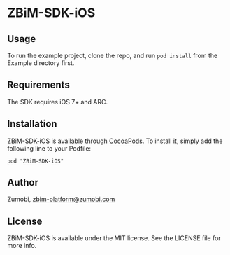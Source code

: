 # ZBiM-SDK-iOS

## Usage

To run the example project, clone the repo, and run `pod install` from the Example directory first.

## Requirements
The SDK requires iOS 7+ and ARC.

## Installation

ZBiM-SDK-iOS is available through [CocoaPods](http://cocoapods.org). To install
it, simply add the following line to your Podfile:

    pod "ZBiM-SDK-iOS"

## Author

Zumobi, zbim-platform@zumobi.com

## License

ZBiM-SDK-iOS is available under the MIT license. See the LICENSE file for more info.

